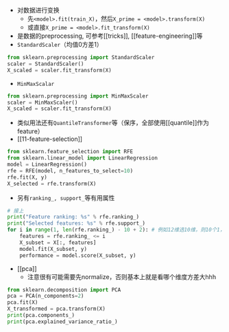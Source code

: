 - 对数据进行变换
  - 先`<model>.fit(train_X)`，然后`X_prime = <model>.transform(X)`
  - 或直接`X_prime = <model>.fit_transform(X)`
- 是数据的preprocessing, 可参考[[tricks]], [[feature-engineering]]等
- `StandardScaler`（均值0方差1）
```python
from sklearn.preprocessing import StandardScaler
scaler = StandardScaler()
X_scaled = scaler.fit_transform(X)
```
- `MinMaxScalar`
```python
from sklearn.preprocessing import MinMaxScaler
scaler = MinMaxScaler()
X_scaled = scaler.fit_transform(X)
```
- 类似用法还有`QuantileTransformer`等（保序，全部使用[[quantile]]作为feature）
- [[11-feature-selection]]
```python
from sklearn.feature_selection import RFE
from sklearn.linear_model import LinearRegression
model = LinearRegression()
rfe = RFE(model, n_features_to_select=10)
rfe.fit(X, y)
X_selected = rfe.transform(X)
```
- 另有`ranking_, support_`等有用属性
```python
# 接上
print("Feature ranking: %s" % rfe.ranking_)
print("Selected features: %s" % rfe.support_)
for i in range(1, len(rfe.ranking_) - 10 + 2): # 例如12维选10维，则10个1，1个2，1个3. 所以我们range右侧是4，i最大是3
    features = rfe.ranking_ <= i
    X_subset = X[:, features]
    model.fit(X_subset, y)
    performance = model.score(X_subset, y)
```
- [[pca]]
  - 注意很有可能需要先normalize，否则基本上就是看哪个维度方差大hhh
```python
from sklearn.decomposition import PCA
pca = PCA(n_components=2)
pca.fit(X)
X_transformed = pca.transform(X)
print(pca.components_)
print(pca.explained_variance_ratio_)
```